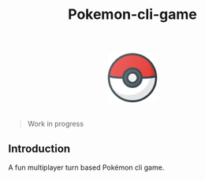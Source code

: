 <h1 align="center">
Pokemon-cli-game
<br> <br>
<p>
<img src="./static/pokeball.svg" width="100">
</p>
</h1>

> Work in progress

## Introduction 
A fun multiplayer turn based Pokémon cli game. 